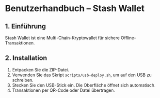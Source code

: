 # Benutzerhandbuch – Stash Wallet

## 1. Einführung
Stash Wallet ist eine Multi-Chain-Kryptowallet für sichere Offline-Transaktionen.

## 2. Installation
1. Entpacken Sie die ZIP-Datei.
2. Verwenden Sie das Skript `scripts/usb-deploy.sh`, um auf den USB zu schreiben.
3. Stecken Sie den USB-Stick ein. Die Oberfläche öffnet sich automatisch.
4. Transaktionen per QR-Code oder Datei übertragen.